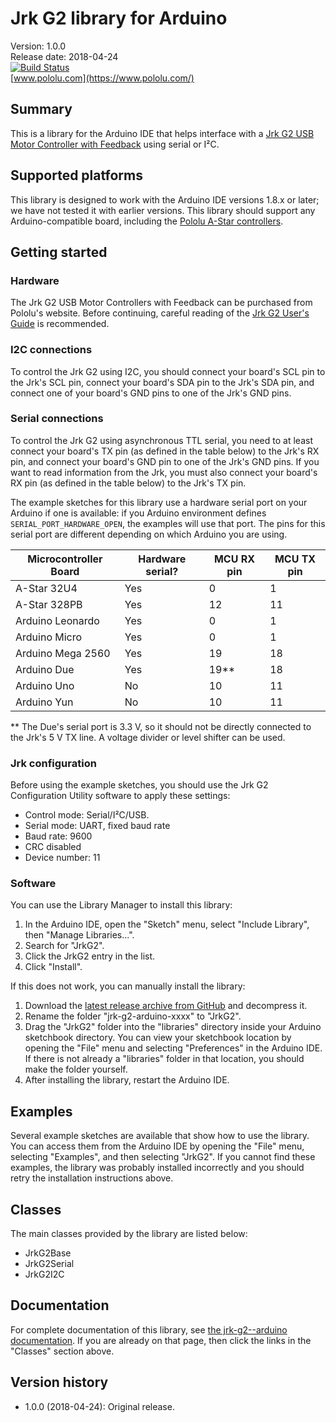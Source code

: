 # Jrk G2 library for Arduino

Version: 1.0.0<br>
Release date: 2018-04-24<br>
[![Build Status](https://travis-ci.org/pololu/jrk-g2-arduino.svg?branch=master)](https://travis-ci.org/pololu/jrk-g2-arduino)<br>
[www.pololu.com](https://www.pololu.com/)

## Summary

This is a library for the Arduino IDE that helps interface with a
[Jrk G2 USB Motor Controller with Feedback][jrk]
using serial or I&sup2;C.

## Supported platforms

This library is designed to work with the Arduino IDE versions 1.8.x or later;
we have not tested it with earlier versions.  This library should support any
Arduino-compatible board, including the [Pololu A-Star controllers][a-star].

## Getting started

### Hardware

The Jrk G2 USB Motor Controllers with Feedback can be purchased from Pololu's
website.  Before continuing, careful reading of the [Jrk G2 User's Guide][guide]
is recommended.

### I2C connections

To control the Jrk G2 using I2C, you should connect your board's SCL pin to the
Jrk's SCL pin, connect your board's SDA pin to the Jrk's SDA pin, and connect
one of your board's GND pins to one of the Jrk's GND pins.

### Serial connections

To control the Jrk G2 using asynchronous TTL serial, you need to at least
connect your board's TX pin (as defined in the table below) to the Jrk's RX pin,
and connect your board's GND pin to one of the Jrk's GND pins.  If you want to
read information from the Jrk, you must also connect your board's RX pin (as
defined in the table below) to the Jrk's TX pin.

The example sketches for this library use a hardware serial port on your Arduino
if one is available: if you Arduino environment defines
`SERIAL_PORT_HARDWARE_OPEN`, the examples will use that port.  The pins for this
serial port are different depending on which Arduino you are using.

| Microcontroller Board | Hardware serial? | MCU RX pin | MCU TX pin |
|-----------------------|------------------|------------|------------|
| A-Star 32U4           |        Yes       |      0     |      1     |
| A-Star 328PB          |        Yes       |     12     |     11     |
| Arduino Leonardo      |        Yes       |      0     |      1     |
| Arduino Micro         |        Yes       |      0     |      1     |
| Arduino Mega 2560     |        Yes       |     19     |     18     |
| Arduino Due           |        Yes       |     19**   |     18     |
| Arduino Uno           |        No        |     10     |     11     |
| Arduino Yun           |        No        |     10     |     11     |

** The Due's serial port is 3.3&nbsp;V, so it should not be directly connected
to the Jrk's 5&nbsp;V TX line. A voltage divider or level shifter can be
used.

### Jrk configuration

Before using the example sketches, you should use the
Jrk G2 Configuration Utility software to apply these settings:

* Control mode: Serial/I&sup2;C/USB.
* Serial mode: UART, fixed baud rate
* Baud rate: 9600
* CRC disabled
* Device number: 11

### Software

You can use the Library Manager to install this library:

1. In the Arduino IDE, open the "Sketch" menu, select "Include Library", then
   "Manage Libraries...".
2. Search for "JrkG2".
3. Click the JrkG2 entry in the list.
4. Click "Install".

If this does not work, you can manually install the library:

1. Download the
   [latest release archive from GitHub](https://github.com/pololu/jrk-g2-arduino/releases)
   and decompress it.
2. Rename the folder "jrk-g2-arduino-xxxx" to "JrkG2".
3. Drag the "JrkG2" folder into the "libraries" directory inside your
   Arduino sketchbook directory. You can view your sketchbook location by
   opening the "File" menu and selecting "Preferences" in the Arduino IDE. If
   there is not already a "libraries" folder in that location, you should make
   the folder yourself.
4. After installing the library, restart the Arduino IDE.

## Examples

Several example sketches are available that show how to use the library. You can
access them from the Arduino IDE by opening the "File" menu, selecting
"Examples", and then selecting "JrkG2". If you cannot find these
examples, the library was probably installed incorrectly and you should retry
the installation instructions above.

## Classes

The main classes provided by the library are listed below:

* JrkG2Base
* JrkG2Serial
* JrkG2I2C

## Documentation

For complete documentation of this library, see [the jrk-g2--arduino documentation][doc].  If you are already on that page, then click the links in the "Classes" section above.

[a-star]: https://www.pololu.com/a-star
[doc]: https://pololu.github.io/jrk-g2-arduino/
[jrk]: https://www.pololu.com/jrk
[guide]: https://www.pololu.com/docs/0J73
[ide]: https://www.arduino.cc/en/Main/Software

## Version history

* 1.0.0 (2018-04-24): Original release.
